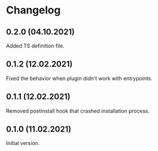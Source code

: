 # Changelog

## 0.2.0 (04.10.2021)

Added TS definition file.


## 0.1.2 (12.02.2021)

Fixed the behavior when plugin didn't work with entrypoints. 


## 0.1.1 (12.02.2021)

Removed postinstall hook that crashed installation process.


## 0.1.0 (11.02.2021)

Initial version.
